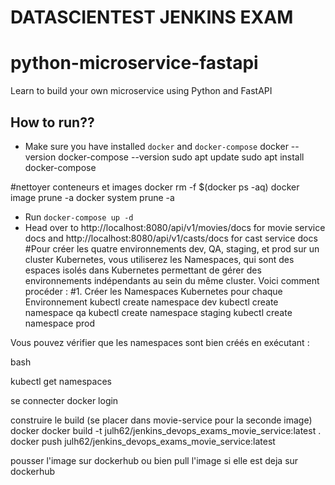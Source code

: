 # DATASCIENTEST JENKINS EXAM
# python-microservice-fastapi
Learn to build your own microservice using Python and FastAPI

## How to run??
 - Make sure you have installed `docker` and `docker-compose`
docker --version
docker-compose --version
sudo apt update
sudo apt install docker-compose

#nettoyer conteneurs et images
docker rm -f $(docker ps -aq)
docker image prune -a
docker system prune -a


 - Run `docker-compose up -d`
 - Head over to http://localhost:8080/api/v1/movies/docs for movie service docs 
   and http://localhost:8080/api/v1/casts/docs for cast service docs
#Pour créer les quatre environnements dev, QA, staging, et prod sur un cluster Kubernetes, vous utiliserez les Namespaces, qui sont des espaces isolés dans Kubernetes permettant de gérer des environnements indépendants au sein du même cluster. Voici comment procéder :
#1. Créer les Namespaces Kubernetes pour chaque Environnement
kubectl create namespace dev
kubectl create namespace qa
kubectl create namespace staging
kubectl create namespace prod

Vous pouvez vérifier que les namespaces sont bien créés en exécutant :

bash

kubectl get namespaces

se connecter docker login

construire le build (se placer dans movie-service pour la seconde image)
docker docker build -t julh62/jenkins_devops_exams_movie_service:latest .
docker push julh62/jenkins_devops_exams_movie_service:latest



pousser l'image sur dockerhub
ou bien pull l'image si elle est deja sur dockerhub 
